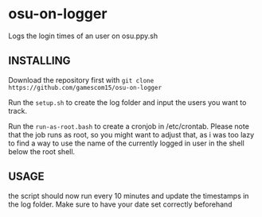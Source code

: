 # osu-on-logger
Logs the login times of an user on osu.ppy.sh

## INSTALLING
Download the repository first with `git clone https://github.com/gamescom15/osu-on-logger`

Run the `setup.sh` to create the log folder and input the users you want to track.

Run the `run-as-root.bash` to create a cronjob in /etc/crontab. Please note that the job runs as root, so you might want to adjust that, as i was too lazy to find a way to use the name of the currently logged in user in the shell below the root shell.

## USAGE
the script should now run every 10 minutes and update the timestamps in the log folder. Make sure to have your date set correctly beforehand
